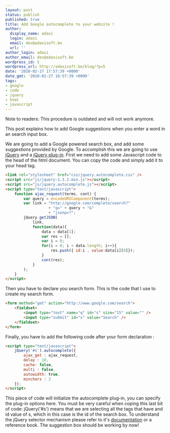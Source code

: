 ```yaml
---
layout: post
status: publish
published: true
title: Add Google autocomplete to your website !
author:
  display_name: adaxi
  login: adaxi
  email: dev@adaxisoft.be
  url: ''
author_login: adaxi
author_email: dev@adaxisoft.be
wordpress_id: 5
wordpress_url: http://adaxisoft.be/blog/?p=5
date: '2010-02-27 17:57:39 +0000'
date_gmt: '2010-02-27 16:57:39 +0000'
tags:
- google
- code
- jquery
- html
- javascript
---
```

Note to readers: This procedure is outdated and will not work anymore.

This post explains how to add Google suggestions when you enter a word in an search input box.
 

We are going to add a Google powered search box, and add some suggestions provided by Google. To accomplish this we are going to use <a href="http://jquery.com/" target="_blank">jQuery</a> and a <a href="http://code.google.com/p/jqac/">jQuery plug-in</a>. 
First we need to add some Javascript code to the head of the html document. You can copy the code and simply add it to your head tag.

```html
<link rel="stylesheet" href="css/jquery.autocomplete.css" />
<script src="js/jquery-1.3.2.min.js"></script>
<script src="js/jquery.autocomplete.js"></script>
<script type="text/javascript">
    function ajax_request(terms, cont) {
        var query = encodeURIComponent(terms);
        var link = "http://google.com/complete/search?" 
                   + "q=" + query + "&" 
                   + "jsonp=?";
        jQuery.getJSON(
            link,
            function(data){
                data = data[1];
                var res = [];
                var i = 0;
                for(i = 0; i < data.length; i++){
                    res.push({ id:i , value:data[i][0]});
                }
                cont(res);
            }
        );
    }
</script>
```

Then you have to declare you search form. This is the code that I use to create my search form.

```html
<form method="get" action="http://www.google.com/search">
    <fieldset>
        <input type="text" name="q" id="s" size="15" value="" />
        <input type="submit" id="x" value="Search" />
    </fieldset>
</form>
```

Finally, you have to add the following code after your form declaration :

```html
<script type="text/javascript">
    jQuery('#s').autocomplete({
        ajax_get : ajax_request,
        delay : 10,
        cache: false,
        multi : false,
        autowidth: true,
        minchars : 2
    });
</script>
```

This piece of code will initialize the autocomplete plug-in, you can specify the plug-in options here. You must be very careful when coping this last bit of code: jQuery('#s') means that we are selecting all the tags that have and id value of s, which in this case is the id of the search box. To understand the jQuery selector mechanism please refer to it's <a href="http://wiki.github.com/jeresig/sizzle/" target="_blank">documentation</a> or a reference book.
The suggestion box should be working by now! 
